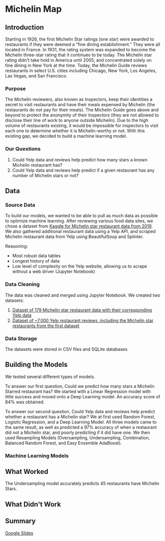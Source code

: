 # Michelin Map

## Introduction

Starting in 1926, the first Michelin Star ratings (one star) were awarded to restaurants if they were deemed a “fine dining establishment.” They were all located in France. In 1931, the rating system was expanded to become the Michelin three-star rating that it continues to be today. The Michelin star rating didn’t take hold in America until 2005, and concentrated solely on fine dining in New York at the time. Today, the Michelin Guide reviews restaurants in select U.S. cities including Chicago, New York, Los Angeles, Las Vegas, and San Francisco. 

### Purpose

The Michelin reviewers, also known as Inspectors, keep their identities a secret to visit restaurants and have their meals expensed by Michelin (the restaurants do not pay for their meals). The Michelin Guide goes above and beyond to protect the anonymity of their Inspectors (they are not allowed to disclose their line of work to anyone outside Michelin). Due to the high volume of restaurants existing, it would be impossible for inspectors to visit each one to determine whether it is Michelin-worthy or not. With this existing gap, we decided to build a machine learning model.

### Our Questions

1. Could Yelp data and reviews help predict how many stars a known Michelin restaurant has?
2. Could Yelp data and reviews help predict if a given restaurant has any number of Michelin stars or not?

## Data

### Source Data
To build our models, we wanted to be able to pull as much data as possible to optimize machine learning. After reviewing various food data sites, we chose a dataset from [Kaggle for Michelin star restaurant data from 2019](https://www.kaggle.com/datasets/jackywang529/michelin-restaurants). We also gathered additional restaurant data using a Yelp API, and scraped Michelin restaurant data from Yelp using BeautifulSoup and Splinter.

Reasoning:
- Most robust data tables
- Longest history of data
- Low level of complexity on the Yelp website, allowing us to scrape without a web driver (Jupyter Notebook)

### Data Cleaning
The data was cleaned and merged using Jupyter Notebook. We created two datasets:
1. [Dataset of 179 Michelin star restaurant data with their corresponding Yelp data](Resources/michelin_ML.csv)
2. [Dataset of ~7,000 Yelp restaurant reviews, including the Michelin star restaurants from the first dataset](Resources/combine_data.csv)

### Data Storage
The datasets were stored in CSV files and SQLite databases.

## Building the Models
We tested several different types of models.

To answer our first question, Could we predict how many stars a Michelin Starred restaurant has? We started with a Linear Regression model with little success and moved onto a Deep Learning model. An accuracy score of 84% was obtained. 

To answer our second question, Could Yelp data and reviews help predict whether a restaurant has a Michelin star? We at first used Random Forest, Logistic Regression, and a Deep Learning Model. All three models came to the same result, as well as predicted a 97% accuracy of when a restaurant did not a Michelin star, and poorly predicting if it did have one. We then used Resampling Models (Oversampling, Undersampling, Combination, Balanced Random Forest, and Easy Ensemble AdaBoost).

### Machine Learning Models

## What Worked
The Undersampling model accurately predicts 45 restaurants have Michelin Stars. 


## What Didn't Work

## Summary
[Google Slides](https://docs.google.com/presentation/d/1rlgLjCL67ObVTJGFYM0-nu0BmKD3xxvakFf2mfFInd4/edit?usp=sharing)
